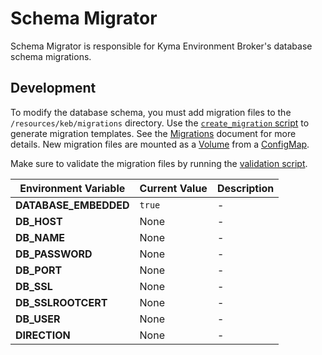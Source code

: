# Schema Migrator

Schema Migrator is responsible for Kyma Environment Broker's database schema migrations.

## Development

To modify the database schema, you must add migration files to the `/resources/keb/migrations` directory. Use the [`create_migration` script](/scripts/schemamigrator/create_migration.sh) to generate migration templates. See the [Migrations](https://github.com/golang-migrate/migrate/blob/master/MIGRATIONS.md) document for more details. New migration files are mounted as a [Volume](/resources/keb/templates/migrator-job.yaml#L110) from a [ConfigMap](/resources/keb/templates/keb-migrations.yaml).

Make sure to validate the migration files by running the [validation script](/scripts/schemamigrator/validate.sh).

| Environment Variable | Current Value | Description |
|---------------------|------------------------------|---------------------------------------------------------------|
| **DATABASE_EMBEDDED** | <code>true</code> | - |
| **DB_HOST** | None | - |
| **DB_NAME** | None | - |
| **DB_PASSWORD** | None | - |
| **DB_PORT** | None | - |
| **DB_SSL** | None | - |
| **DB_SSLROOTCERT** | None | - |
| **DB_USER** | None | - |
| **DIRECTION** | None | - |
